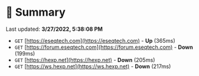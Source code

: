 # 📖 Summary
Last updated: **3/27/2022, 5:38:08 PM**

- `GET` [https://eseqtech.com](https://eseqtech.com) - **Up** (365ms)
- `GET` [https://forum.eseqtech.com](https://forum.eseqtech.com) - **Down** (199ms)
- `GET` [https://hexp.net](https://hexp.net) - **Down** (205ms)
- `GET` [https://ws.hexp.net](https://ws.hexp.net) - **Down** (217ms)

